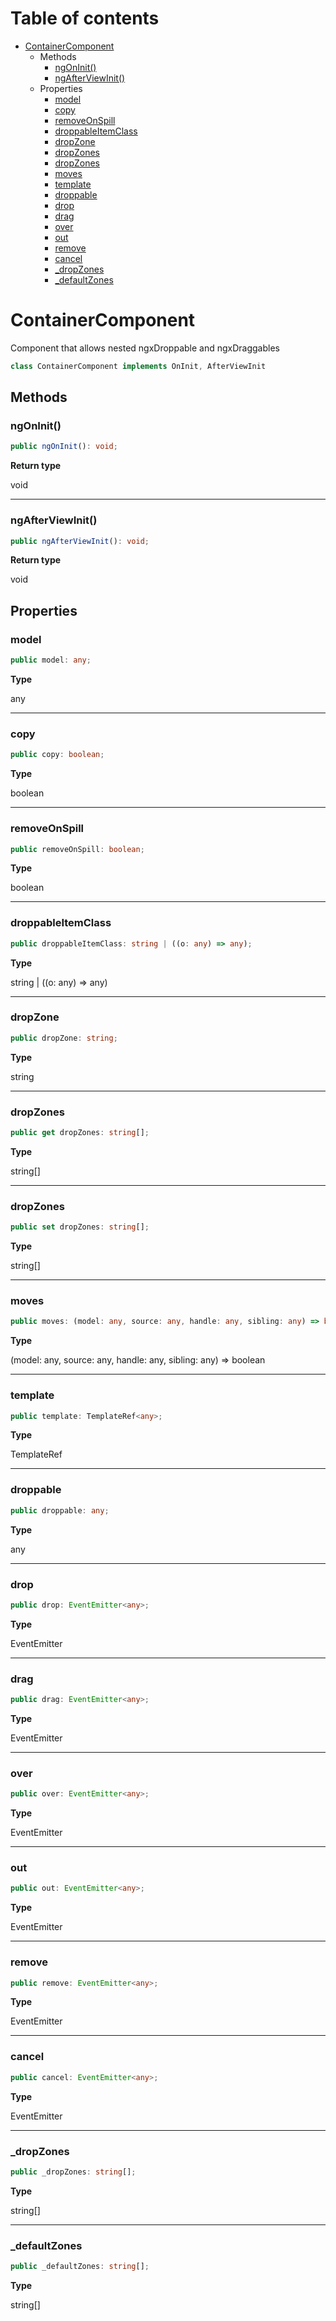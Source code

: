 # Table of contents

* [ContainerComponent][ClassDeclaration-5]
    * Methods
        * [ngOnInit()][MethodDeclaration-13]
        * [ngAfterViewInit()][MethodDeclaration-14]
    * Properties
        * [model][PropertyDeclaration-29]
        * [copy][PropertyDeclaration-30]
        * [removeOnSpill][PropertyDeclaration-31]
        * [droppableItemClass][PropertyDeclaration-32]
        * [dropZone][PropertyDeclaration-33]
        * [dropZones][GetAccessor-14]
        * [dropZones][SetAccessor-7]
        * [moves][PropertyDeclaration-34]
        * [template][PropertyDeclaration-35]
        * [droppable][PropertyDeclaration-36]
        * [drop][PropertyDeclaration-37]
        * [drag][PropertyDeclaration-38]
        * [over][PropertyDeclaration-39]
        * [out][PropertyDeclaration-40]
        * [remove][PropertyDeclaration-41]
        * [cancel][PropertyDeclaration-42]
        * [_dropZones][PropertyDeclaration-43]
        * [_defaultZones][PropertyDeclaration-44]

# ContainerComponent

Component that allows nested ngxDroppable and ngxDraggables

```typescript
class ContainerComponent implements OnInit, AfterViewInit
```
## Methods

### ngOnInit()

```typescript
public ngOnInit(): void;
```

**Return type**

void

----------

### ngAfterViewInit()

```typescript
public ngAfterViewInit(): void;
```

**Return type**

void

## Properties

### model

```typescript
public model: any;
```

**Type**

any

----------

### copy

```typescript
public copy: boolean;
```

**Type**

boolean

----------

### removeOnSpill

```typescript
public removeOnSpill: boolean;
```

**Type**

boolean

----------

### droppableItemClass

```typescript
public droppableItemClass: string | ((o: any) => any);
```

**Type**

string | ((o: any) => any)

----------

### dropZone

```typescript
public dropZone: string;
```

**Type**

string

----------

### dropZones

```typescript
public get dropZones: string[];
```

**Type**

string[]

----------

### dropZones

```typescript
public set dropZones: string[];
```

**Type**

string[]

----------

### moves

```typescript
public moves: (model: any, source: any, handle: any, sibling: any) => boolean;
```

**Type**

(model: any, source: any, handle: any, sibling: any) => boolean

----------

### template

```typescript
public template: TemplateRef<any>;
```

**Type**

TemplateRef<any>

----------

### droppable

```typescript
public droppable: any;
```

**Type**

any

----------

### drop

```typescript
public drop: EventEmitter<any>;
```

**Type**

EventEmitter<any>

----------

### drag

```typescript
public drag: EventEmitter<any>;
```

**Type**

EventEmitter<any>

----------

### over

```typescript
public over: EventEmitter<any>;
```

**Type**

EventEmitter<any>

----------

### out

```typescript
public out: EventEmitter<any>;
```

**Type**

EventEmitter<any>

----------

### remove

```typescript
public remove: EventEmitter<any>;
```

**Type**

EventEmitter<any>

----------

### cancel

```typescript
public cancel: EventEmitter<any>;
```

**Type**

EventEmitter<any>

----------

### _dropZones

```typescript
public _dropZones: string[];
```

**Type**

string[]

----------

### _defaultZones

```typescript
public _defaultZones: string[];
```

**Type**

string[]

[ClassDeclaration-5]: containercomponent.md#containercomponent
[MethodDeclaration-13]: containercomponent.md#ngoninit
[MethodDeclaration-14]: containercomponent.md#ngafterviewinit
[PropertyDeclaration-29]: containercomponent.md#model
[PropertyDeclaration-30]: containercomponent.md#copy
[PropertyDeclaration-31]: containercomponent.md#removeonspill
[PropertyDeclaration-32]: containercomponent.md#droppableitemclass
[PropertyDeclaration-33]: containercomponent.md#dropzone
[GetAccessor-14]: containercomponent.md#dropzones
[SetAccessor-7]: containercomponent.md#dropzones
[PropertyDeclaration-34]: containercomponent.md#moves
[PropertyDeclaration-35]: containercomponent.md#template
[PropertyDeclaration-36]: containercomponent.md#droppable
[PropertyDeclaration-37]: containercomponent.md#drop
[PropertyDeclaration-38]: containercomponent.md#drag
[PropertyDeclaration-39]: containercomponent.md#over
[PropertyDeclaration-40]: containercomponent.md#out
[PropertyDeclaration-41]: containercomponent.md#remove
[PropertyDeclaration-42]: containercomponent.md#cancel
[PropertyDeclaration-43]: containercomponent.md#_dropzones
[PropertyDeclaration-44]: containercomponent.md#_defaultzones